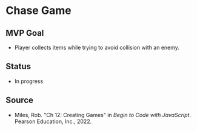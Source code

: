 # Chase Game

## MVP Goal

- Player collects items while trying to avoid collision with an enemy.

## Status

- In progress

## Source

- Miles, Rob. "Ch 12: Creating Games" in _Begin to Code with JavaScript_. Pearson Education, Inc., 2022.
